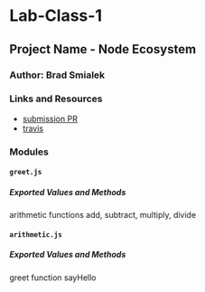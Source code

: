 # Lab-Class-1

## Project Name - Node Ecosystem

### Author: Brad Smialek

### Links and Resources
* [submission PR]()
* [travis]()


### Modules
#### `greet.js`

##### Exported Values and Methods
arithmetic functions add, subtract, multiply, divide


#### `arithmetic.js`
##### Exported Values and Methods
greet function sayHello